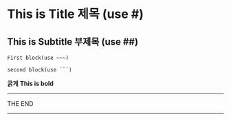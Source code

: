 # This is Title 제목 (use #)
## This is Subtitle 부제목  (use ##)
~~~
First block(use ~~~)
~~~



```
second block(use ```)
```
**굵게**
**This is bold**

---
THE END

---
